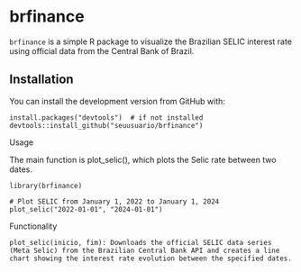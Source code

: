 # brfinance

`brfinance` is a simple R package to visualize the Brazilian SELIC interest rate using official data from the Central Bank of Brazil.

## Installation

You can install the development version from GitHub with:

```
install.packages("devtools")  # if not installed
devtools::install_github("seuusuario/brfinance")
```

Usage

The main function is plot_selic(), which plots the Selic rate between two dates.

```
library(brfinance)

# Plot SELIC from January 1, 2022 to January 1, 2024
plot_selic("2022-01-01", "2024-01-01")
```

Functionality

```
plot_selic(inicio, fim): Downloads the official SELIC data series (Meta Selic) from the Brazilian Central Bank API and creates a line chart showing the interest rate evolution between the specified dates.
```
